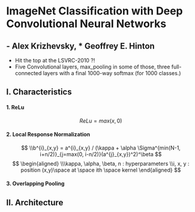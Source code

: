 # ImageNet Classification with Deep Convolutional Neural Networks
## - Alex Krizhevsky, * Geoffrey E. Hinton

* Hit the top at the LSVRC-2010 ?!
* Five Convolutional layers, max_pooling in some of those, three full-connected layers with a final 1000-way softmax (for 1000 classes.)


## I. Characteristics
#### 1. ReLu
$$ ReLu = max(x, 0) $$

#### 2. Local Response Normalization
$$
    \\b^{i}_{x,y} = a^{i}_{x,y} / (\kappa + \alpha \Sigma^{min(N-1, i+n/2)}_{j=max(0, i-n/2)}(a^{j}_{x,y})^2)^\beta
$$
$$
\begin{aligned}
\\\kappa, \alpha, \beta, n : hyperparameters
   \\i, x, y : position (x,y)\space at \space ith \space kernel 
\end{aligned}
$$


#### 3. Overlapping Pooling


## II. Architecture
